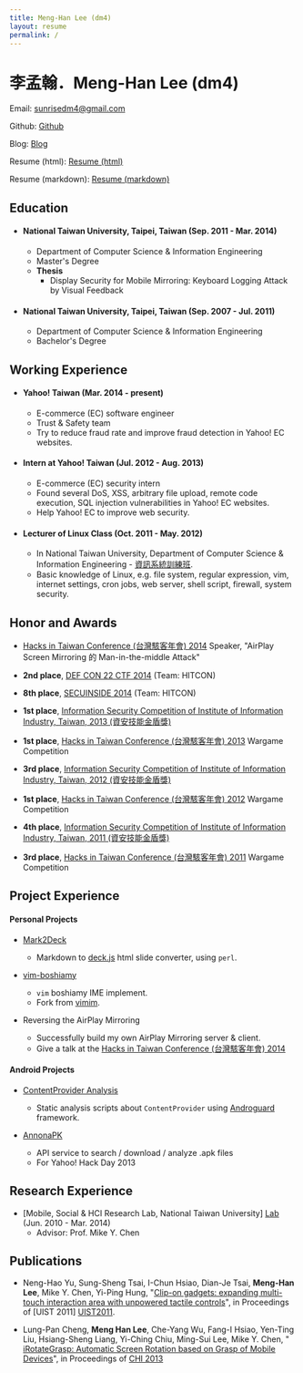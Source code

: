 ```yaml
---
title: Meng-Han Lee (dm4)
layout: resume
permalink: /
---
```


李孟翰．Meng-Han Lee (dm4)
==========================


Email: <sunrisedm4@gmail.com>

Github: [Github](http://github.com/dm4)

Blog: [Blog](http://blog.dm4.tw)

Resume (html): [Resume (html)](http://resume.dm4.tw)

Resume (markdown): [Resume (markdown)](https://raw.githubusercontent.com/dm4/resume.dm4.tw/gh-pages/menghanlee.md)


Education
---------

- ####  National Taiwan University, Taipei, Taiwan (Sep. 2011 - Mar. 2014)
    *   Department of Computer Science & Information Engineering
    *   Master's Degree
    *   __Thesis__
        -   Display Security for Mobile Mirroring: Keyboard Logging Attack
            by Visual Feedback

- ####  National Taiwan University, Taipei, Taiwan (Sep. 2007 - Jul. 2011)
    *   Department of Computer Science & Information Engineering
    *   Bachelor's Degree


Working Experience
------------------

- ####  Yahoo! Taiwan (Mar. 2014 - present)
    *   E-commerce (EC) software engineer
    *   Trust & Safety team
    *   Try to reduce fraud rate and improve fraud detection
        in Yahoo! EC websites.

- ####  Intern at Yahoo! Taiwan (Jul. 2012 - Aug. 2013)
    *   E-commerce (EC) security intern
    *   Found several DoS, XSS, arbitrary file upload,
        remote code execution, SQL injection vulnerabilities
        in Yahoo! EC websites.
    *   Help Yahoo! EC to improve web security.

- ####  Lecturer of Linux Class (Oct. 2011 - May. 2012)
    *   In National Taiwan University, Department of
        Computer Science & Information Engineering -
        [資訊系統訓練班][NTU CSIE Train].
    *   Basic knowledge of Linux, e.g. file system,
        regular expression, vim, internet settings,
        cron jobs, web server, shell script, firewall,
        system security.


Honor and Awards
----------------

-   [Hacks in Taiwan Conference (台灣駭客年會) 2014][HIT2014]
    Speaker, "AirPlay Screen Mirroring 的 Man-in-the-middle Attack"

-   __2nd place__, [DEF CON 22 CTF 2014][DEF CON 22 CTF 2014]
    (Team: HITCON)

-   __8th place__, [SECUINSIDE 2014][SECUINSIDE 2014]
    (Team: HITCON)

-   __1st place__, [Information Security Competition
    of Institute of Information Industry, Taiwan,
    2013 (資安技能金盾獎)][Gold Shield 2013]

-   __1st place__, [Hacks in Taiwan Conference (台灣駭客年會)
    2013][HIT2013] Wargame Competition

-   __3rd place__, [Information Security Competition
    of Institute of Information Industry, Taiwan,
    2012 (資安技能金盾獎)][Gold Shield 2012]

-   __1st place__, [Hacks in Taiwan Conference (台灣駭客年會)
    2012][HIT2012] Wargame Competition

-   __4th place__, [Information Security Competition
    of Institute of Information Industry, Taiwan,
    2011 (資安技能金盾獎)][Gold Shield 2011]

-   __3rd place__, [Hacks in Taiwan Conference (台灣駭客年會)
    2011][HIT2011] Wargame Competition


Project Experience
------------------

#### Personal Projects

-   [Mark2Deck][Mark2Deck]
    *   Markdown to [deck.js][deck.js] html slide
        converter, using `perl`.

-   [vim-boshiamy][vim-boshiamy]
    *   `vim` boshiamy IME implement.
    *   Fork from [vimim][vimim].

-   Reversing the AirPlay Mirroring
    *   Successfully build my own AirPlay Mirroring server & client.
    *   Give a talk at the [Hacks in Taiwan Conference (台灣駭客年會) 2014][HIT2014]

#### Android Projects

-   [ContentProvider Analysis][contentprovider-androguard]
    *   Static analysis scripts about `ContentProvider` using
        [Androguard][androguard] framework.

-   [AnnonaPK][AnnonaPK]
    *   API service to search / download / analyze .apk files
    *   For Yahoo! Hack Day 2013


Research Experience
-------------------

-   [Mobile, Social & HCI Research Lab, National Taiwan University]
    [Lab] (Jun. 2010 - Mar. 2014)
    *   Advisor: Prof. Mike Y. Chen


Publications
------------

-   Neng-Hao Yu, Sung-Sheng Tsai, I-Chun Hsiao,
    Dian-Je Tsai, __Meng-Han Lee__, Mike Y. Chen,
    Yi-Ping Hung, "[Clip-on gadgets: expanding multi-
    touch interaction area with unpowered tactile
    controls][Clip-on]", in Proceedings of [UIST 2011]
    [UIST2011].

-   Lung-Pan Cheng, __Meng Han Lee__, Che-Yang Wu,
    Fang-I Hsiao, Yen-Ting Liu, Hsiang-Sheng Liang,
    Yi-Ching Chiu, Ming-Sui Lee, Mike Y. Chen, "[
    iRotateGrasp: Automatic Screen Rotation based
    on Grasp of Mobile Devices][iRotateGrasp]", in
    Proceedings of [CHI 2013][CHI2013]


[Mark2Deck]:        https://github.com/dm4/Mark2Deck
[deck.js]:          http://imakewebthings.github.com/deck.js/
[Lab]:              http://ntumobile.org
[Clip-on]:          http://dl.acm.org/citation.cfm?id=2047243
[UIST2011]:         http://www.acm.org/uist/uist2011/
[Gold Shield 2011]: http://security.cisanet.org.tw/
[Gold Shield 2012]: http://is.w18.noonspace.tw/main/modules/MySpace/index.php?sn=is&pg=ZC120
[Gold Shield 2013]: https://security.cisanet.org.tw/
[HIT2011]:          http://hitcon.org/2011
[HIT2012]:          http://hitcon.org/2012
[HIT2013]:          http://hitcon.org/2012
[HIT2014]:          http://hitcon.org/2014/agenda/
[vimim]:            https://code.google.com/p/vimim/
[vim-boshiamy]:     https://github.com/dm4/vim-boshiamy
[CHI2013]:          http://chi2013.acm.org/
[NTU CSIE Train]:   http://www.csie.ntu.edu.tw/train/
[androguard]:       https://code.google.com/p/androguard/
[contentprovider-androguard]: https://github.com/dm4/contentprovider-androguard
[AnnonaPK]:         https://github.com/dm4/AnnonaPK
[iRotateGrasp]:     http://dl.acm.org/citation.cfm?id=2380305
[SECUINSIDE 2014]:  http://secuinside.com/2014/index.html
[DEF CON 22 CTF 2014]: https://legitbs.net/2014/
